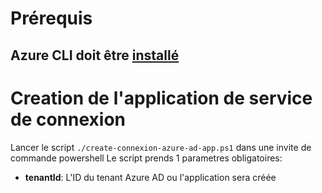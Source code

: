# Prérequis
Azure CLI doit être [installé](https://learn.microsoft.com/fr-fr/cli/azure/install-azure-cli)
- 
# Creation de l'application de service de connexion

Lancer le script `./create-connexion-azure-ad-app.ps1` dans une invite de commande powershell
Le script prends 1 parametres obligatoires:
- **tenantId**: L'ID du tenant Azure AD ou l'application sera créée
